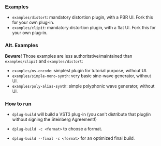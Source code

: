### Examples
   * `examples/distort`: mandatory distortion plugin, with a PBR UI. Fork this for your own plug-in.
   * `examples/clipit`: mandatory distortion plugin, with a flat UI. Fork this for your own plug-in.


### Alt. Examples

**Beware!** Those examples are less authoritative/maintained than `examples/clipit` and `examples/distort`:
   * `examples/ms-encode`: simplest plugin for tutorial purpose, without UI.
   * `examples/simple-mono-synth`: very basic sine-wave generator, without UI.
   * `examples/poly-alias-synth`: simple polyphonic wave generator, without UI.


### How to run

- `dplug-build` will build a VST3 plug-in (you can't distribute that plug(in without signing the Steinberg Agreement!)

- `dplug-build -c <format>` to choose a format.

- `dplug-build --final -c <format>` for an optimized final build.


